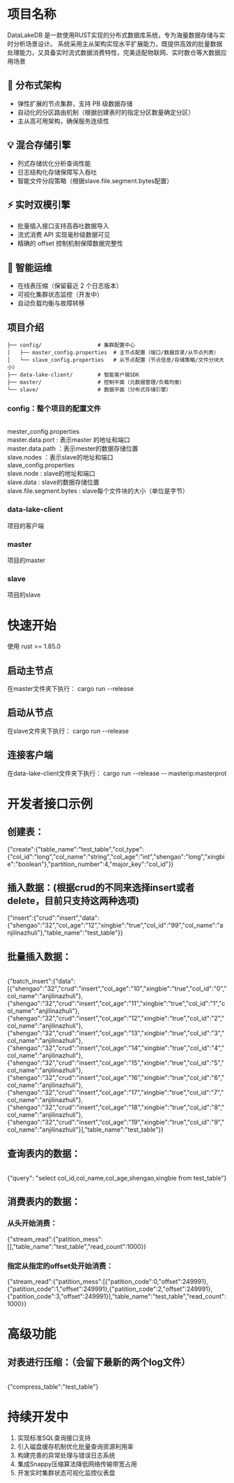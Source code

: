 # 项目名称
DataLakeDB 是一款使用RUST实现的分布式数据库系统，专为海量数据存储与实时分析场景设计。
系统采用主从架构实现水平扩展能力，既提供高效的批量数据处理能力，又具备实时流式数据消费特性，完美适配物联网、实时数仓等大数据应用场景
## 🚀 分布式架构

- 弹性扩展的节点集群，支持 PB 级数据存储
- 自动化的分区路由机制（根据创建表时的指定分区数量确定分区）
- 主从高可用架构，确保服务连续性

## 💡 混合存储引擎

- 列式存储优化分析查询性能
- 日志结构化存储保障写入吞吐
- 智能文件分段策略（根据slave.file.segment.bytes配置）

## ⚡ 实时双模引擎

- 批量插入接口支持高吞吐数据导入
- 流式消费 API 实现毫秒级数据可见
- 精确的 offset 控制机制保障数据完整性

## 🔧 智能运维

- 在线表压缩（保留最近 2 个日志版本）
- 可视化集群状态监控（开发中）
- 自动负载均衡与故障转移

## 项目介绍
`````
├── config/                  # 集群配置中心
│   ├── master_config.properties  # 主节点配置（端口/数据目录/从节点列表）
│   └── slave_config.properties   # 从节点配置（节点信息/存储策略/文件分块大小）
├── data-lake-client/        # 智能客户端SDK
├── master/                  # 控制平面（元数据管理/负载均衡）
└── slave/                   # 数据平面（分布式存储引擎）
`````


### config：整个项目的配置文件
  <br>mester_config.properties
  <br>master.data.port : 表示master 的地址和端口
  <br>master.data.path ：表示mester的数据存储位置
  <br>slave.nodes ：表示slave的地址和端口
  <br> slave_config.properties
  <br>slave.node : slave的地址和端口
  <br>slave.data : slave的数据存储位置
  <br>slave.file.segment.bytes : slave每个文件块的大小（单位是字节）
### data-lake-client
  项目的客户端
### master
  项目的master
### slave 
  项目的slave
# 快速开始
使用 rust >= 1.85.0 
## 启动主节点
在master文件夹下执行： 
cargo run --release

## 启动从节点
在slave文件夹下执行：
cargo run --release

## 连接客户端
在data-lake-client文件夹下执行：
cargo run --release -- masterip:masterprot


# 开发者接口示例

## 创建表：
{"create":{"table_name":"test_table","col_type":{"col_id":"long","col_name":"string","col_age":"int","shengao":"long","xingbie":"boolean"},"partition_number":4,"major_key":"col_id"}}
## 插入数据：(根据crud的不同来选择insert或者delete，目前只支持这两种选项)
{"insert":{"crud":"insert","data":{"shengao":"32","col_age":"12","xingbie":"true","col_id":"99","col_name":"anjilinazhuli"},"table_name":"test_table"}}

## 批量插入数据：
<br>{"batch_insert":{"data":[{"shengao":"32","crud":"insert","col_age":"10","xingbie":"true","col_id":"0","col_name":"anjilinazhuli"},{"shengao":"32","crud":"insert","col_age":"11","xingbie":"true","col_id":"1","col_name":"anjilinazhuli"},{"shengao":"32","crud":"insert","col_age":"12","xingbie":"true","col_id":"2","col_name":"anjilinazhuli"},{"shengao":"32","crud":"insert","col_age":"13","xingbie":"true","col_id":"3","col_name":"anjilinazhuli"},{"shengao":"32","crud":"insert","col_age":"14","xingbie":"true","col_id":"4","col_name":"anjilinazhuli"},{"shengao":"32","crud":"insert","col_age":"15","xingbie":"true","col_id":"5","col_name":"anjilinazhuli"},{"shengao":"32","crud":"insert","col_age":"16","xingbie":"true","col_id":"6","col_name":"anjilinazhuli"},{"shengao":"32","crud":"insert","col_age":"17","xingbie":"true","col_id":"7","col_name":"anjilinazhuli"},{"shengao":"32","crud":"insert","col_age":"18","xingbie":"true","col_id":"8","col_name":"anjilinazhuli"},{"shengao":"32","crud":"insert","col_age":"19","xingbie":"true","col_id":"9","col_name":"anjilinazhuli"}],"table_name":"test_table"}}

## 查询表内的数据：
<br>{"query": "select col_id,col_name,col_age,shengao,xingbie from test_table"}
## 消费表内的数据：
### 从头开始消费：
{"stream_read":{"patition_mess":[],"table_name":"test_table","read_count":1000}}
### 指定从指定的offset处开始消费：
{"stream_read":{"patition_mess":[{"patition_code":0,"offset":249991},{"patition_code":1,"offset":249991},{"patition_code":2,"offset":249991},{"patition_code":3,"offset":249991}],"table_name":"test_table","read_count":1000}}


# 高级功能
## 对表进行压缩：（会留下最新的两个log文件）
<br>{"compress_table":"test_table"}



# 持续开发中
1. 实现标准SQL查询接口支持
2. 引入磁盘缓存机制优化批量查询资源利用率
3. 构建完善的异常处理与错误日志系统
4. 集成Snappy压缩算法降低网络传输带宽占用
5. 开发实时集群状态可视化监控仪表盘
